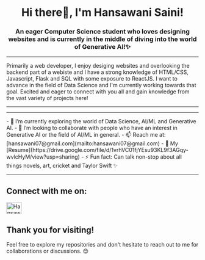 <h1 align="center">Hi there👋, I'm Hansawani Saini!</h1>
<h3 align="center">An eager Computer Science student who loves designing websites and is currently in the middle of diving into the world of Generative AI!✨</h3>

<hr/>
Primarily a web developer, I enjoy desiging websites and overlooking the backend part of a webiste and I have a strong knowledge of HTML/CSS, Javascript, Flask and SQL with some exposure to ReactJS. I want to advance in the field of Data Science and I'm currently working towards that goal. Excited and eager to connect with you all and gain knowledge from the vast variety of projects here!
<hr/>

<hr/>
- 🌱 I’m currently exploring the world of Data Science, AI/ML and Generative AI. 
- 👯 I’m looking to collaborate with people who have an interest in Generative AI or the field of AI/ML in general.
- 📫 Reach me at: [hansawani07@gmail.com](mailto:hansawani07@gmail.com)
- 📄 My [Resume](https://drive.google.com/file/d/1vrhVC01fjYEsu93KL9f3AGqy-wvlcHyM/view?usp=sharing)
- ⚡ Fun fact: Can talk non-stop about all things novels, art, cricket and Taylor Swift ✨
<hr/>

## Connect with me on:
<a href="https://www.linkedin.com/in/hansawani-saini-39651a26b/" target="_blank"><img src="https://raw.githubusercontent.com/rahuldkjain/github-profile-readme-generator/master/src/images/icons/Social/linked-in-alt.svg" alt="Hansawani Saini" height="30" width="40" /></a>


## Thank you for visiting!

Feel free to explore my repositories and don't hesitate to reach out to me for collaborations or discussions. 😊


